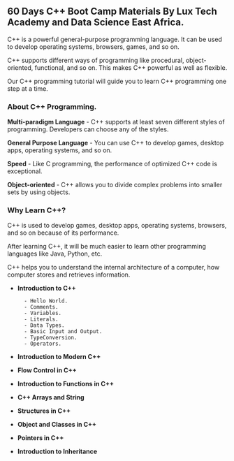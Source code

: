 ## **60 Days C++ Boot Camp Materials By Lux Tech Academy and Data Science East Africa.**

C++ is a powerful general-purpose programming language. It can be used to develop operating systems, browsers, games, and so on. 

C++ supports different ways of programming like procedural, object-oriented, functional, and so on. This makes C++ powerful as well as flexible.

Our C++ programming tutorial will guide you to learn C++ programming one step at a time. 



### **About C++ Programming.**

**Multi-paradigm Language** - C++ supports at least seven different styles of programming. Developers can choose any of the styles.

**General Purpose Language** - You can use C++ to develop games, desktop apps, operating systems, and so on.

**Speed** - Like C programming, the performance of optimized C++ code is exceptional.

**Object-oriented** - C++ allows you to divide complex problems into smaller sets by using objects.

### **Why Learn C++?**
C++ is used to develop games, desktop apps, operating systems, browsers, and so on because of its performance.

After learning C++, it will be much easier to learn other programming languages like Java, Python, etc.

C++ helps you to understand the internal architecture of a computer, how computer stores and retrieves information.


- **Introduction to C++**

		- Hello World.
		- Comments.
		- Variables.
		- Literals.
		- Data Types.
		- Basic Input and Output.
		- TypeConversion.
		- Operators. 

- **Introduction to Modern C++**

- **Flow Control in C++**

- **Introduction to Functions in C++**

- **C++ Arrays and String**

- **Structures in C++**

- **Object and  Classes in C++**

- **Pointers in C++**

- **Introduction to Inheritance**
